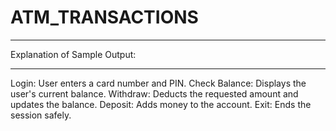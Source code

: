 # ATM_TRANSACTIONS
___________________
Explanation of Sample Output:
_______________________________
Login: User enters a card number and PIN.
Check Balance: Displays the user's current balance.
Withdraw: Deducts the requested amount and updates the balance.
Deposit: Adds money to the account.
Exit: Ends the session safely.
